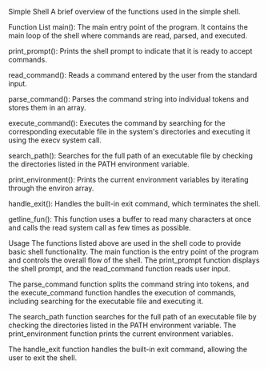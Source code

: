 Simple Shell
A brief overview of the functions used in the simple shell.

Function List
main(): The main entry point of the program. It contains the main loop of the shell where commands are read, parsed, and executed.

print_prompt(): Prints the shell prompt to indicate that it is ready to accept commands.

read_command(): Reads a command entered by the user from the standard input.

parse_command(): Parses the command string into individual tokens and stores them in an array.

execute_command(): Executes the command by searching for the corresponding executable file in the system's directories and executing it using the execv system call.

search_path(): Searches for the full path of an executable file by checking the directories listed in the PATH environment variable.

print_environment(): Prints the current environment variables by iterating through the environ array.

handle_exit(): Handles the built-in exit command, which terminates the shell.

getline_fun(): This function uses a buffer to read many characters at once and calls the read system call as few times as possible.

Usage
The functions listed above are used in the shell code to provide basic shell functionality. The main function is the entry point of the program and controls the overall flow of the shell. The print_prompt function displays the shell prompt, and the read_command function reads user input.

The parse_command function splits the command string into tokens, and the execute_command function handles the execution of commands, including searching for the executable file and executing it.

The search_path function searches for the full path of an executable file by checking the directories listed in the PATH environment variable. The print_environment function prints the current environment variables.

The handle_exit function handles the built-in exit command, allowing the user to exit the shell.
